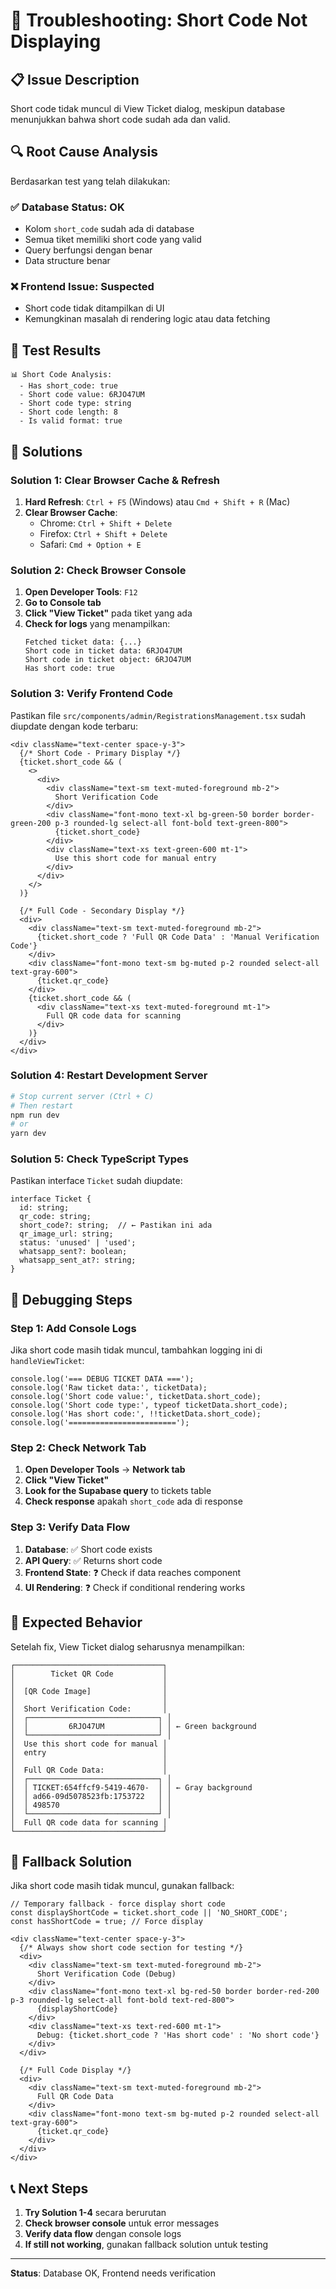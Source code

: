 # 🔧 Troubleshooting: Short Code Not Displaying

## 📋 Issue Description

Short code tidak muncul di View Ticket dialog, meskipun database menunjukkan bahwa short code sudah ada dan valid.

## 🔍 Root Cause Analysis

Berdasarkan test yang telah dilakukan:

### ✅ **Database Status: OK**
- Kolom `short_code` sudah ada di database
- Semua tiket memiliki short code yang valid
- Query berfungsi dengan benar
- Data structure benar

### ❌ **Frontend Issue: Suspected**
- Short code tidak ditampilkan di UI
- Kemungkinan masalah di rendering logic atau data fetching

## 🧪 Test Results

```
📊 Short Code Analysis:
  - Has short_code: true
  - Short code value: 6RJO47UM
  - Short code type: string
  - Short code length: 8
  - Is valid format: true
```

## 🔧 Solutions

### Solution 1: Clear Browser Cache & Refresh

1. **Hard Refresh**: `Ctrl + F5` (Windows) atau `Cmd + Shift + R` (Mac)
2. **Clear Browser Cache**: 
   - Chrome: `Ctrl + Shift + Delete`
   - Firefox: `Ctrl + Shift + Delete`
   - Safari: `Cmd + Option + E`

### Solution 2: Check Browser Console

1. **Open Developer Tools**: `F12`
2. **Go to Console tab**
3. **Click "View Ticket"** pada tiket yang ada
4. **Check for logs** yang menampilkan:
   ```
   Fetched ticket data: {...}
   Short code in ticket data: 6RJO47UM
   Short code in ticket object: 6RJO47UM
   Has short code: true
   ```

### Solution 3: Verify Frontend Code

Pastikan file `src/components/admin/RegistrationsManagement.tsx` sudah diupdate dengan kode terbaru:

```tsx
<div className="text-center space-y-3">
  {/* Short Code - Primary Display */}
  {ticket.short_code && (
    <>
      <div>
        <div className="text-sm text-muted-foreground mb-2">
          Short Verification Code
        </div>
        <div className="font-mono text-xl bg-green-50 border border-green-200 p-3 rounded-lg select-all font-bold text-green-800">
          {ticket.short_code}
        </div>
        <div className="text-xs text-green-600 mt-1">
          Use this short code for manual entry
        </div>
      </div>
    </>
  )}
  
  {/* Full Code - Secondary Display */}
  <div>
    <div className="text-sm text-muted-foreground mb-2">
      {ticket.short_code ? 'Full QR Code Data' : 'Manual Verification Code'}
    </div>
    <div className="font-mono text-sm bg-muted p-2 rounded select-all text-gray-600">
      {ticket.qr_code}
    </div>
    {ticket.short_code && (
      <div className="text-xs text-muted-foreground mt-1">
        Full QR code data for scanning
      </div>
    )}
  </div>
</div>
```

### Solution 4: Restart Development Server

```bash
# Stop current server (Ctrl + C)
# Then restart
npm run dev
# or
yarn dev
```

### Solution 5: Check TypeScript Types

Pastikan interface `Ticket` sudah diupdate:

```tsx
interface Ticket {
  id: string;
  qr_code: string;
  short_code?: string;  // ← Pastikan ini ada
  qr_image_url: string;
  status: 'unused' | 'used';
  whatsapp_sent?: boolean;
  whatsapp_sent_at?: string;
}
```

## 🚨 Debugging Steps

### Step 1: Add Console Logs

Jika short code masih tidak muncul, tambahkan logging ini di `handleViewTicket`:

```tsx
console.log('=== DEBUG TICKET DATA ===');
console.log('Raw ticket data:', ticketData);
console.log('Short code value:', ticketData.short_code);
console.log('Short code type:', typeof ticketData.short_code);
console.log('Has short code:', !!ticketData.short_code);
console.log('========================');
```

### Step 2: Check Network Tab

1. **Open Developer Tools** → **Network tab**
2. **Click "View Ticket"**
3. **Look for the Supabase query** to tickets table
4. **Check response** apakah `short_code` ada di response

### Step 3: Verify Data Flow

1. **Database**: ✅ Short code exists
2. **API Query**: ✅ Returns short code
3. **Frontend State**: ❓ Check if data reaches component
4. **UI Rendering**: ❓ Check if conditional rendering works

## 🎯 Expected Behavior

Setelah fix, View Ticket dialog seharusnya menampilkan:

```
┌─────────────────────────────────┐
│        Ticket QR Code           │
│                                 │
│  [QR Code Image]                │
│                                 │
│  Short Verification Code:       │
│  ┌─────────────────────────────┐ │
│  │         6RJO47UM            │ │ ← Green background
│  └─────────────────────────────┘ │
│  Use this short code for manual │
│  entry                          │
│                                 │
│  Full QR Code Data:             │
│  ┌─────────────────────────────┐ │
│  │ TICKET:654ffcf9-5419-4670-  │ │ ← Gray background
│  │ ad66-09d5078523fb:1753722   │ │
│  │ 498570                      │ │
│  └─────────────────────────────┘ │
│  Full QR code data for scanning │
└─────────────────────────────────┘
```

## 🔄 Fallback Solution

Jika short code masih tidak muncul, gunakan fallback:

```tsx
// Temporary fallback - force display short code
const displayShortCode = ticket.short_code || 'NO_SHORT_CODE';
const hasShortCode = true; // Force display

<div className="text-center space-y-3">
  {/* Always show short code section for testing */}
  <div>
    <div className="text-sm text-muted-foreground mb-2">
      Short Verification Code (Debug)
    </div>
    <div className="font-mono text-xl bg-red-50 border border-red-200 p-3 rounded-lg select-all font-bold text-red-800">
      {displayShortCode}
    </div>
    <div className="text-xs text-red-600 mt-1">
      Debug: {ticket.short_code ? 'Has short code' : 'No short code'}
    </div>
  </div>
  
  {/* Full Code Display */}
  <div>
    <div className="text-sm text-muted-foreground mb-2">
      Full QR Code Data
    </div>
    <div className="font-mono text-sm bg-muted p-2 rounded select-all text-gray-600">
      {ticket.qr_code}
    </div>
  </div>
</div>
```

## 📞 Next Steps

1. **Try Solution 1-4** secara berurutan
2. **Check browser console** untuk error messages
3. **Verify data flow** dengan console logs
4. **If still not working**, gunakan fallback solution untuk testing

---

**Status**: Database OK, Frontend needs verification 